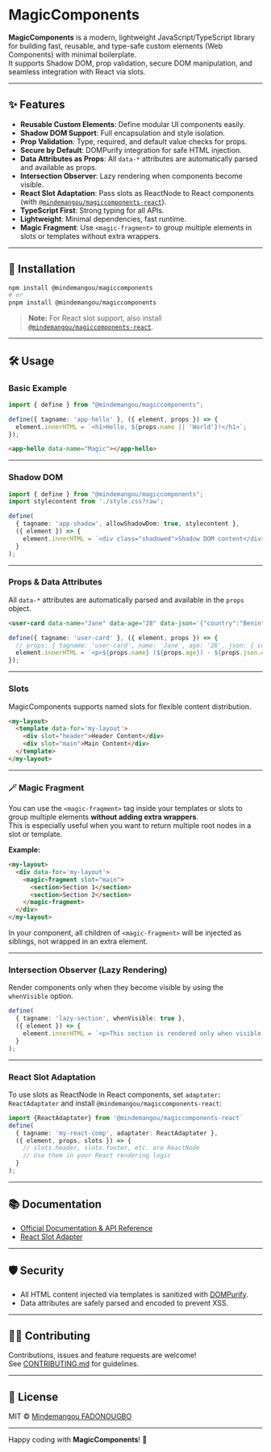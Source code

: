 # MagicComponents

**MagicComponents** is a modern, lightweight JavaScript/TypeScript library for building fast, reusable, and type-safe custom elements (Web Components) with minimal boilerplate.  
It supports Shadow DOM, prop validation, secure DOM manipulation, and seamless integration with React via slots.

---

## ✨ Features

- **Reusable Custom Elements**: Define modular UI components easily.
- **Shadow DOM Support**: Full encapsulation and style isolation.
- **Prop Validation**: Type, required, and default value checks for props.
- **Secure by Default**: DOMPurify integration for safe HTML injection.
- **Data Attributes as Props**: All `data-*` attributes are automatically parsed and available as props.
- **Intersection Observer**: Lazy rendering when components become visible.
- **React Slot Adaptation**: Pass slots as ReactNode to React components (with [`@mindemangou/magiccomponents-react`](https://www.npmjs.com/package/@mindemangou/magiccomponents-react)).
- **TypeScript First**: Strong typing for all APIs.
- **Lightweight**: Minimal dependencies, fast runtime.
- **Magic Fragment**: Use `<magic-fragment>` to group multiple elements in slots or templates without extra wrappers.

---

## 🚀 Installation

```bash
npm install @mindemangou/magiccomponents
# or
pnpm install @mindemangou/magiccomponents
```

> **Note:** For React slot support, also install [`@mindemangou/magiccomponents-react`](https://www.npmjs.com/package/@mindemangou/magiccomponents-react).

---

## 🛠️ Usage

### Basic Example

```typescript
import { define } from "@mindemangou/magiccomponents";

define({ tagname: 'app-hello' }, ({ element, props }) => {
  element.innerHTML = `<h1>Hello, ${props.name || 'World'}!</h1>`;
});
```

```html
<app-hello data-name="Magic"></app-hello>
```

---

### Shadow DOM

```typescript
import { define } from "@mindemangou/magiccomponents";
import stylecontent from './style.css?raw';

define(
  { tagname: 'app-shadow', allowShadowDom: true, stylecontent },
  ({ element }) => {
    element.innerHTML = `<div class="shadowed">Shadow DOM content</div>`;
  }
);
```

---

### Props & Data Attributes

All `data-*` attributes are automatically parsed and available in the `props` object.

```html
<user-card data-name="Jane" data-age="28" data-json='{"country":"Benin"}'></user-card>
```

```typescript
define({ tagname: 'user-card' }, ({ element, props }) => {
  // props: { tagname: 'user-card', name: 'Jane', age: '28', json: { country: 'Benin' } }
  element.innerHTML = `<p>${props.name} (${props.age}) - ${props.json.country}</p>`;
});
```

---

### Slots

MagicComponents supports named slots for flexible content distribution.

```html
<my-layout>
  <template data-for='my-layout'>
    <div slot="header">Header Content</div>
    <div slot="main">Main Content</div>
  </template>
</my-layout>
```

---

### 🪄 Magic Fragment

You can use the `<magic-fragment>` tag inside your templates or slots to group multiple elements **without adding extra wrappers**.  
This is especially useful when you want to return multiple root nodes in a slot or template.

**Example:**

```html
<my-layout>
  <div data-for='my-layout'>
    <magic-fragment slot="main">
      <section>Section 1</section>
      <section>Section 2</section>
    </magic-fragment>
  </div>
</my-layout>
```

In your component, all children of `<magic-fragment>` will be injected as siblings, not wrapped in an extra element.

---

### Intersection Observer (Lazy Rendering)

Render components only when they become visible by using the `whenVisible` option.

```typescript
define(
  { tagname: 'lazy-section', whenVisible: true },
  ({ element }) => {
    element.innerHTML = `<p>This section is rendered only when visible!</p>`;
  }
);
```

---

### React Slot Adaptation

To use slots as ReactNode in React components, set `adaptater: ReactAdaptater` and install `@mindemangou/magiccomponents-react`:

```typescript
import {ReactAdaptater} from '@mindemangou/magiccomponents-react`
define(
  { tagname: 'my-react-comp', adaptater: ReactAdaptater },
  ({ element, props, slots }) => {
    // slots.header, slots.footer, etc. are ReactNode
    // Use them in your React rendering logic
  }
);
```

---

## 📚 Documentation

- [Official Documentation & API Reference](https://github.com/mindemangou/magic-components)
- [React Slot Adapter](https://www.npmjs.com/package/@mindemangou/magiccomponents-react)

---

## 🛡️ Security

- All HTML content injected via templates is sanitized with [DOMPurify](https://github.com/cure53/DOMPurify).
- Data attributes are safely parsed and encoded to prevent XSS.

---


## 🧑‍💻 Contributing

Contributions, issues and feature requests are welcome!  
See [CONTRIBUTING.md](CONTRIBUTING.md) for guidelines.

---

## 📄 License

MIT © [Mindemangou FADONOUGBO](https://github.com/mindemangou)

---

Happy coding with **MagicComponents**! 🚀
